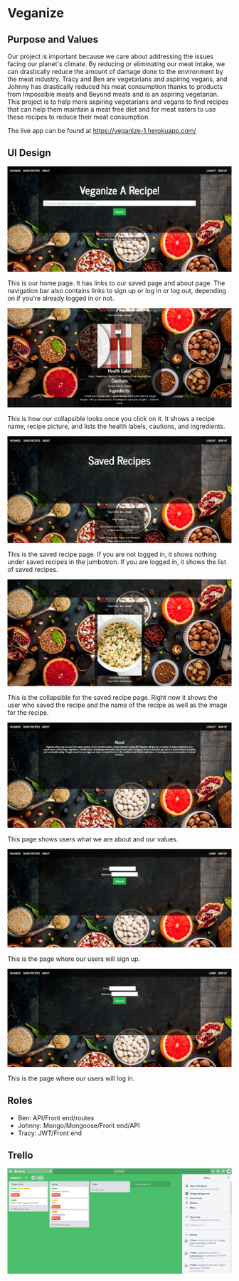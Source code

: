 # Veganize

## Purpose and Values
Our project is important because we care about addressing the issues facing our planet's climate. By reducing or eliminating our meat intake, we can drastically reduce the amount of damage done to the environment by the meat industry. Tracy and Ben are vegetarians and aspiring vegans, and Johnny has drastically reduced his meat consumption thanks to products from Impossible meats and Beyond meats and is an aspiring vegetarian. This project is to help more aspiring vegetarians and vegans to find recipes that can help them maintain a meat free diet and for meat eaters to use these recipes to reduce their meat consumption.

The live app can be found at https://veganize-1.herokuapp.com/

## UI Design
![Home page](client/src/images/homepage.png)

This is our home page. It has links to our saved page and about page. The navigation bar also contains links to sign up or log in or log out, depending on if you're already logged in or not.

![Home page collapsible](client/src/images/homepageCollapsible.png)

This is how our collapsible looks once you click on it. It shows a recipe name, recipe picture, and lists the health labels, cautions, and ingredients. 

![Saved recipe](client/src/images/savedRecipes.png)

This is the saved recipe page. If you are not logged in, it shows nothing under saved recipes in the jumbotron. If you are logged in, it shows the list of saved recipes. 

![Saved recipe collapsible](client/src/images/savedRecipesCollapsible.png)

This is the collapsible for the saved recipe page. Right now it shows the user who saved the recipe and the name of the recipe as well as the image for the recipe. 

![About](client/src/images/about.png)

This page shows users what we are about and our values. 

![Sign up](client/src/images/signUp.png)

This is the page where our users will sign up.

![Sign up](client/src/images/logIn.png)

This is the page where our users will log in.


## Roles
* Ben: API/Front end/routes
* Johnny: Mongo/Mongoose/Front end/API
* Tracy: JWT/Front end

## Trello

![Trello](client/src/images/screenshot-trello.com-2019.08.08-18_20_00.png)
